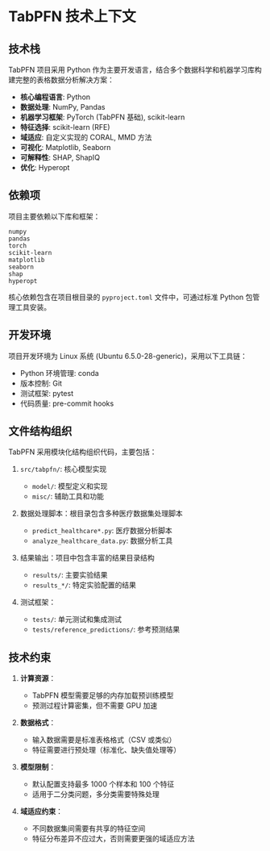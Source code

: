 # TabPFN 技术上下文

## 技术栈

TabPFN 项目采用 Python 作为主要开发语言，结合多个数据科学和机器学习库构建完整的表格数据分析解决方案：

- **核心编程语言**: Python
- **数据处理**: NumPy, Pandas
- **机器学习框架**: PyTorch (TabPFN 基础), scikit-learn
- **特征选择**: scikit-learn (RFE)
- **域适应**: 自定义实现的 CORAL, MMD 方法
- **可视化**: Matplotlib, Seaborn
- **可解释性**: SHAP, ShapIQ
- **优化**: Hyperopt

## 依赖项

项目主要依赖以下库和框架：

```
numpy
pandas
torch
scikit-learn
matplotlib
seaborn
shap
hyperopt
```

核心依赖包含在项目根目录的 `pyproject.toml` 文件中，可通过标准 Python 包管理工具安装。

## 开发环境

项目开发环境为 Linux 系统 (Ubuntu 6.5.0-28-generic)，采用以下工具链：

- Python 环境管理: conda
- 版本控制: Git
- 测试框架: pytest
- 代码质量: pre-commit hooks

## 文件结构组织

TabPFN 采用模块化结构组织代码，主要包括：

1. `src/tabpfn/`: 核心模型实现
   - `model/`: 模型定义和实现
   - `misc/`: 辅助工具和功能

2. 数据处理脚本：根目录包含多种医疗数据集处理脚本
   - `predict_healthcare*.py`: 医疗数据分析脚本
   - `analyze_healthcare_data.py`: 数据分析工具

3. 结果输出：项目中包含丰富的结果目录结构
   - `results/`: 主要实验结果
   - `results_*/`: 特定实验配置的结果

4. 测试框架：
   - `tests/`: 单元测试和集成测试
   - `tests/reference_predictions/`: 参考预测结果

## 技术约束

1. **计算资源**：
   - TabPFN 模型需要足够的内存加载预训练模型
   - 预测过程计算密集，但不需要 GPU 加速

2. **数据格式**：
   - 输入数据需要是标准表格格式（CSV 或类似）
   - 特征需要进行预处理（标准化、缺失值处理等）

3. **模型限制**：
   - 默认配置支持最多 1000 个样本和 100 个特征
   - 适用于二分类问题，多分类需要特殊处理

4. **域适应约束**：
   - 不同数据集间需要有共享的特征空间
   - 特征分布差异不应过大，否则需要更强的域适应方法 